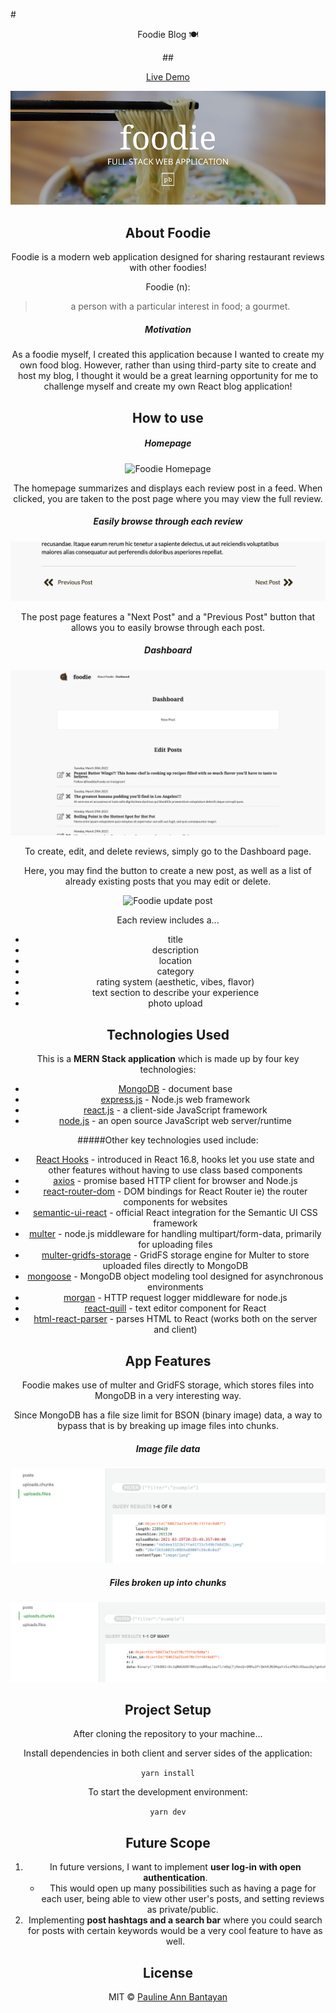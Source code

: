 #<center>Foodie Blog 🍽️ 

##<center>[Live Demo](https://dry-anchorage-96447.herokuapp.com/)

<img src="client/src/assets/readme/foodie-banner.png">

## About Foodie
Foodie is a modern web application designed for sharing restaurant reviews with other foodies!

Foodie (n):
> a person with a particular interest in food; a gourmet.

##### Motivation
As a foodie myself, I created this application because I wanted to create my own food blog. However, rather than using third-party site to create and host my blog, I thought it would be a great learning opportunity for me to challenge myself and create my own React blog application!

## How to use

##### Homepage
![Foodie Homepage](client/src/assets/readme/foodie-home.gif)

The homepage summarizes and displays each review post in a feed. When clicked, you are taken to the post page where you may view the full review.

##### Easily browse through each review
<img src="client/src/assets/readme/foodie-nextpost.png">

The post page features a "Next Post" and a "Previous Post" button that allows you to easily  browse through each post.

##### Dashboard
<img src="client/src/assets/readme/foodie-dashboard.png">

To create, edit, and delete reviews, simply go to the Dashboard page.

Here, you may find the button to create a new post, as well as a list of already existing posts that you may edit or delete.

![Foodie update post](client/src/assets/readme/foodie-update.gif)

Each review includes a...

* title
* description
* location
* category
* rating system (aesthetic, vibes, flavor)
* text section to describe your experience
* photo upload

## Technologies Used
This is a **MERN Stack application** which is made up by four key technologies:

* [MongoDB](https://docs.mongodb.com/) - document base
* [express.js](https://expressjs.com/) - Node.js web framework
* [react.js](https://reactjs.org/) - a client-side JavaScript framework
* [node.js](https://nodejs.org/en/docs/) - an open source JavaScript web server/runtime

#####Other key technologies used include:

* [React Hooks](https://reactjs.org/docs/hooks-intro.html) - introduced in React 16.8, hooks let you use state and other features without having to use class based components
* [axios](https://www.npmjs.com/package/axios) - promise based HTTP client for browser and Node.js
* [react-router-dom](https://www.npmjs.com/package/react-router-dom) - DOM bindings for React Router ie) the router components for websites
* [semantic-ui-react](https://react.semantic-ui.com/) - official React integration for the Semantic UI CSS framework
* [multer](https://www.npmjs.com/package/multer) - node.js middleware for handling multipart/form-data, primarily for uploading files
* [multer-gridfs-storage](https://www.npmjs.com/package/multer-gridfs-storage) - GridFS storage engine for Multer to store uploaded files directly to MongoDB
* [mongoose](https://www.npmjs.com/package/mongoose) - MongoDB object modeling tool designed for asynchronous environments
* [morgan](https://www.npmjs.com/package/morgan) -  HTTP request logger middleware for node.js
* [react-quill](https://www.npmjs.com/package/react-quill) - text editor component for React
* [html-react-parser](https://www.npmjs.com/package/html-react-parser) - parses HTML to React (works both on the server and client)

## App Features
Foodie makes use of multer and GridFS storage, which stores files into MongoDB in a very interesting way.

Since MongoDB has a file size limit for BSON (binary image) data, a way to bypass that is by breaking up image files into chunks.

##### Image file data
<img src="client/src/assets/readme/foodie-files.png">

##### Files broken up into chunks
<img src="client/src/assets/readme/foodie-chunks.png">

## Project Setup
After cloning the repository to your machine...

Install dependencies in both client and server sides of the application:

`yarn install`

To start the development environment:

`yarn dev`

## Future Scope
1. In future versions, I want to implement **user log-in with open authentication**.
	* This would open up many possibilities such as having a page for each user, being able to view other user's posts, and setting reviews as private/public.
2. Implementing **post hashtags and a search bar** where you could search for posts with certain keywords would be a very cool feature to have as well.

## License
MIT © [Pauline Ann Bantayan](https://www.paulineann.me/)